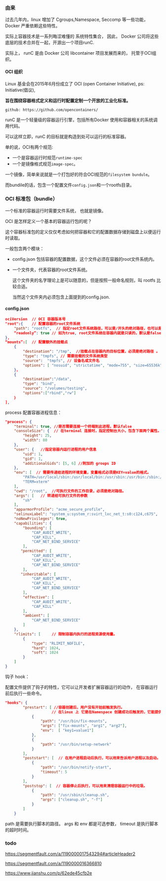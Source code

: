 ### 由来

过去几年内，linux 增加了 Cgroups,Namespace, Seccomp 等一些功能， Docker 严重依赖这些特性。

实际上容器技术是一系列晦涩难懂的 系统特性集合， 因此， Docker 公司将这些底层的技术合并在一起，开源出一个项目runC.

实际上， runC 是由 Docker 公司 libcontainer 项目发展而来的， 托管于OCI组织。



#### OCI 组织

Linux 基金会在2015年6月份成立了 OCI (open Container Initiative), ps: Initiative(倡议),  

**旨在围绕容器格式定义和运行时配置定制一个开放的工业化标准。**

`github: https://github.com/opencontainers/`



runC 是一个轻量级的容器运行引擎，包括所有Docker 使用和容器相关的系统调用代码。

可以这样立即，runC 的目标就是构造到处可以运行的标准容器。

单的说，OCI有两个规范:

* 一个是容器运行时规范`runtime-spec`
* 一个是镜像格式规范`image-spec`。

一个镜像，简单来说就是一个打包好的符合OCI规范的`filesystem bundule`。

而bundile的话，包含一个配置文件`config.json`和一个rootfs目录。



### OCI 标准包（bundle）

一个标准的容器运行时需要文件系统， 也就是镜像。

OCI 是怎样定义一个基本的容器运行包的呢？

这个容器标准包的定义仅仅考虑如何把容器和它的配置数据存储到磁盘上以便运行时读取。

一般包含两个模块：

* config.json 包括容器的配置数据，这个文件必须在容器的root文件系统内。

* 一个文件夹，代表容器的root文件系统。

  这个文件夹的名字理论上是可以随意的，但是按照一般命名规则，叫 rootfs 比较合适。

  当然这个文件夹内必须包含上面提到的config.json.



#### config.json

```json
ociVersion  // OCI 容器版本号
"root":{    // 配置容器的root文件系统
    "path": "rootfs",  // 指定root文件系统路径，可以是/开头的绝对路径，也可以是相对路径
    “readonly”: true // 如为true, root文件系统在容器内就是只读的，默认是false.
},
“mounts”:[  // 配置额外的挂载点
    {
        "destination": "/tmp",  //挂载点在容器内的目标位置，必须是绝对路径 。
        "type": "tmpfs", // 需要挂载的文件系统类型
        "source":  "tmpfs", // 设备名或文件名
        "options": [ "nosuid", "strictatime", "mode=755", "size=65536k"] //额外信息
    }，
    {
    	"destination":"/data",
    	"type": "bind",
    	"source": "/volumes/testing",
    	"options":["rbind","rw"]
    ｝
],
```

process 配置容器进程信息：

```json
"process": {
    "terminal": true, //是否需要连接一个终端到此进程，默认false
    "consoleSize": {  // 在terminal 连接时，指定控制台大小，包含下面两个属性。
        "height": 25,
        "width": 80
    },
    "user": {   //指定容器内运行进程的用户信息
        "uid": 1,
        "gid": 1,
        "additionalGids": [5, 6] //附加的 groups ID
    },
    "env": [  // 需要传递给进程的环境变量，变量格式必须是KEY=value的格式。
        "PATH=/usr/local/sbin:/usr/local/bin:/usr/sbin:/usr/bin:/sbin:/bin",
        "TERM=xterm"
    ],
    "cwd": "/root",  //可执行文件的工作目录，必须是绝对路径。
    "args": [   // 转递给可执行文件的参数
        "sh"
    ],
    "apparmorProfile": "acme_secure_profile",
    "selinuxLabel": "system_u:system_r:svirt_lxc_net_t:s0:c124,c675",
    "noNewPrivileges": true,
    "capabilities": {
        "bounding": [
            "CAP_AUDIT_WRITE",
            "CAP_KILL",
            "CAP_NET_BIND_SERVICE"
        ],
       "permitted": [
            "CAP_AUDIT_WRITE",
            "CAP_KILL",
            "CAP_NET_BIND_SERVICE"
        ],
       "inheritable": [
            "CAP_AUDIT_WRITE",
            "CAP_KILL",
            "CAP_NET_BIND_SERVICE"
        ],
        "effective": [
            "CAP_AUDIT_WRITE",
            "CAP_KILL"
        ],
        "ambient": [
            "CAP_NET_BIND_SERVICE"
        ]
    },
    "rlimits": [     // 限制容器内执行的进程资源使用量。
        {
            "type": "RLIMIT_NOFILE",
            "hard": 1024,
            "soft": 1024
        }
    ]
}
```

 钩子 hook：

配置文件提供了钩子的特性，它可以让开发者扩展容器运行的动作， 在容器运行前后执行一些命令。

```json
"hooks": {
        "prestart": [ //容器创建后，用户没有开始前触发执行。
            		 // 在linux 上 它是在Namespace 创建成功后触发的，它能提供一个配置容器初始化环境的机会。
            {
                "path": "/usr/bin/fix-mounts",
                "args": ["fix-mounts", "arg1", "arg2"],
                "env":  [ "key1=value1"]
            },
            {
                "path": "/usr/bin/setup-network"
            }
        ],
        "poststart": [  // 在用户进程启动后执行，可以用来告诉用户进程以及启动。
            {
                "path": "/usr/bin/notify-start",
                "timeout": 5
            }
        ],
        "poststop": [  // 容器停止后执行，可以用来清理容器运行中的垃圾。
            {
                "path": "/usr/sbin/cleanup.sh",
                "args": ["cleanup.sh", "-f"]
            }
        ]
    }
```

path 是需要执行脚本的路径。 args 和 env 都是可选参数， timeout 是执行脚本的超时时间。



### todo

https://segmentfault.com/a/1190000017543294#articleHeader2

https://segmentfault.com/a/1190000016366810

https://www.jianshu.com/p/62ede45cfb2e